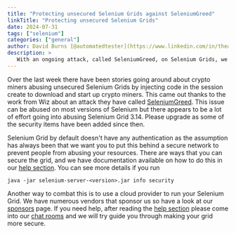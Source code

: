 ```yaml
---
title: "Protecting unsecured Selenium Grids against SeleniumGreed"
linkTitle: "Protecting unsecured Selenium Grids"
date: 2024-07-31
tags: ["selenium"]
categories: ["general"]
author: David Burns [@automatedtester](https://www.linkedin.com/in/theautomatedtester/)
description: >
   With an ongoing attack, called SeleniumGreed, on Selenium Grids, we recommend you keep your grid secure.
---
```


Over the last week there have been stories going around about crypto miners abusing unsecured Selenium Grids by
injecting code in the session create to download and start up crypto miners. This came out thanks to the work from
Wiz about an attack they have called [SeleniumGreed](https://www.wiz.io/blog/seleniumgreed-cryptomining-exploit-attack-flow-remediation-steps).
This issue can be abused on most versions of Selenium but there appears to be a lot of effort going into abusing
Selenium Grid 3.14. Please upgrade as some of the security items have been added since then.

Selenium Grid by default doesn't have any authentication as the assumption has always been that we want you to put
this behind a secure network to prevent people from abusing your resources. There are ways that you can secure the grid,
and we have documentation available on how to do this in our [help section](https://www.selenium.dev/documentation/grid/configuration/help/#security). You can see more details if you run

```
java -jar selenium-server-<version>.jar info security
```

Another way to combat this is to use a cloud provider to run your Selenium Grid. We have numerous vendors that sponsor us
so have a look at our [sponsors](https://www.selenium.dev/sponsors/) page. If you need help, after reading the [help section](https://www.selenium.dev/documentation/grid/configuration/help/#security)
please come into our [chat rooms](https://www.selenium.dev/support/#ChatRoom) and we will try guide you through making your
grid more secure.
